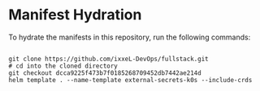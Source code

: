 
# Manifest Hydration

To hydrate the manifests in this repository, run the following commands:

```shell

git clone https://github.com/ixxeL-DevOps/fullstack.git
# cd into the cloned directory
git checkout dcca9225f473b7f0185268709452db7442ae214d
helm template . --name-template external-secrets-k0s --include-crds
```